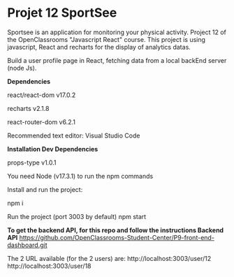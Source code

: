 # Projet 12 SportSee
Sportsee is an application for monitoring your physical activity. Project 12 of the OpenClassrooms "Javascript React" course.
This project is using javascript, React and recharts for the display of analytics datas.

Build a user profile page in React, fetching data from a local backEnd server (node Js).

**Dependencies**

react/react-dom v17.0.2

recharts v2.1.8

react-router-dom v6.2.1

Recommended text editor: Visual Studio Code

**Installation Dev Dependencies**

props-type v1.0.1

You need Node (v17.3.1) to run the npm commands

Install and run the project:

npm i

Run the project (port 3003 by default) npm start

**To get the backend API, for this repo and follow the instructions Backend API**
 https://github.com/OpenClassrooms-Student-Center/P9-front-end-dashboard.git

The 2 URL available (for the 2 users) are: 
http://localhost:3003/user/12 
http://localhost:3003/user/18